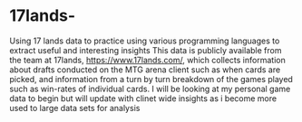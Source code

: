 # 17lands-
Using 17 lands data to practice using various programming languages to extract useful and interesting insights 
This data is publicly available from the team at 17lands, https://www.17lands.com/, which collects information about drafts conducted on the MTG arena client such as when cards are picked, and information from a turn by turn breakdown of the games played such as win-rates of individual cards.
I will be looking at my personal game data to begin but will update with clinet wide insights as i become more used to large data sets for analysis
